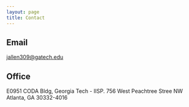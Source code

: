 ```yaml
---
layout: page
title: Contact
---
```


## Email

jallen309@gatech.edu

## Office

E0951
CODA Bldg, Georgia Tech - IISP.
756 West Peachtree Stree NW
Atlanta, GA 30332-4016
